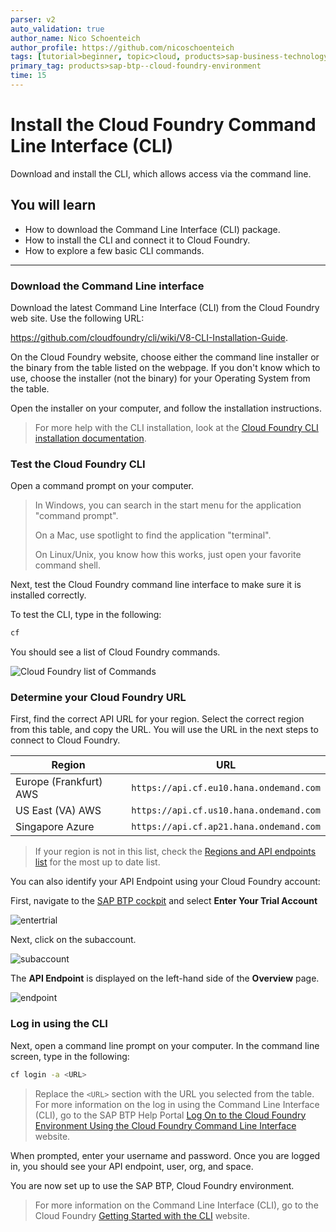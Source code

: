 ```yaml
---
parser: v2
auto_validation: true
author_name: Nico Schoenteich
author_profile: https://github.com/nicoschoenteich
tags: [tutorial>beginner, topic>cloud, products>sap-business-technology-platform ]
primary_tag: products>sap-btp--cloud-foundry-environment
time: 15
---
```


# Install the Cloud Foundry Command Line Interface (CLI)
<!-- description --> Download and install the CLI, which allows access via the command line.

## You will learn  
 - How to download the Command Line Interface (CLI) package.
 - How to install the CLI and connect it to Cloud Foundry.
 - How to explore a few basic CLI commands.

---

### Download the Command Line interface

Download the latest Command Line Interface (CLI) from the Cloud Foundry web site.  Use the following URL:  

<https://github.com/cloudfoundry/cli/wiki/V8-CLI-Installation-Guide>.

On the Cloud Foundry website, choose either the command line installer or the binary from the table listed on the webpage. If you don't know which to use, choose the installer (not the binary) for your Operating System from the table.

Open the installer on your computer, and follow the installation instructions.

> For more help with the CLI installation, look at the [Cloud Foundry CLI installation documentation](http://docs.cloudfoundry.org/cf-cli/install-go-cli.html).


### Test the Cloud Foundry CLI

Open a command prompt on your computer.  

> In Windows, you can search in the start menu for the application "command prompt".  
>
> On a Mac, use spotlight to find the application "terminal".
>
> On Linux/Unix, you know how this works, just open your favorite command shell.

Next, test the Cloud Foundry command line interface to make sure it is installed correctly.

To test the CLI, type in the following:

```Bash
cf
```

You should see a list of Cloud Foundry commands.

![Cloud Foundry list of Commands](cfhelp.png)


### Determine your Cloud Foundry URL

First, find the correct API URL for your region.  Select the correct region from this table, and copy the URL.  You will use the URL in the next steps to connect to Cloud Foundry.  

| Region                                          | URL                                         |
| ----------------------------------------------- | ---------------------------------------     |
| Europe (Frankfurt) AWS      | `https://api.cf.eu10.hana.ondemand.com`     |
| US East (VA) AWS              | `https://api.cf.us10.hana.ondemand.com`     |
| Singapore Azure       | `https://api.cf.ap21.hana.ondemand.com`     |

> If your region is not in this list, check the [Regions and API endpoints list](https://help.sap.com/viewer/65de2977205c403bbc107264b8eccf4b/Cloud/en-US/350356d1dc314d3199dca15bd2ab9b0e.html#loiof344a57233d34199b2123b9620d0bb41) for the most up to date list.

You can also identify your API Endpoint using your Cloud Foundry account:

First, navigate to the [SAP BTP cockpit](https://hanatrial.ondemand.com) and select **Enter Your Trial Account**

![entertrial](entertrial.png)

Next, click on the subaccount.

![subaccount](subaccount.png)

The **API Endpoint** is displayed on the left-hand side of the **Overview** page.

![endpoint](endpoint.png)

### Log in using the CLI

Next, open a command line prompt on your computer.  In the command line screen, type in the following:

```bash
cf login -a <URL>
```
> Replace the `<URL>` section with the URL you selected from the table. For more information on the log in using the Command Line Interface (CLI), go to the SAP BTP Help Portal [Log On to the Cloud Foundry Environment Using the Cloud Foundry Command Line Interface](https://help.sap.com/products/BTP/65de2977205c403bbc107264b8eccf4b/7a37d66c2e7d401db4980db0cd74aa6b.html?locale=en-US) website.

When prompted, enter your username and password.  Once you are logged in, you should see your API endpoint, user, org, and space.

You are now set up to use the SAP BTP, Cloud Foundry environment.

> For more information on the Command Line Interface (CLI), go to the Cloud Foundry [Getting Started with the CLI](http://docs.cloudfoundry.org/cf-cli/getting-started.html) website.

